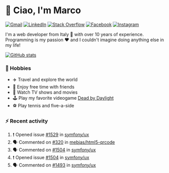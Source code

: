 # 👋 Ciao, I'm Marco

[![Gmail](https://img.shields.io/badge/Gmail-%23BB001B?style=flat-square&logo=gmail&logoColor=white)](mailto:gremo1982@gmail.com)
[![LinkedIn](https://img.shields.io/badge/LinkedIn-%230e76a8?style=flat-square&logo=linkedin)](https://www.linkedin.com/in/marco-polichetti)
[![Stack Overflow](https://img.shields.io/stackexchange/stackoverflow/r/220180?style=flat&logo=stackoverflow&label=Stack%20Overflow&color=%23F47F24)](https://stackoverflow.com/users/220180)
[![Facebook](https://img.shields.io/badge/-Facebook-%234267B2?style=flat-square&logo=facebook&logoColor=white)](https://www.facebook.com/marco.poliketti)
[![Instagram](https://img.shields.io/badge/-Instagram-%23C13584?style=flat-square&logo=instagram&logoColor=white)](https://www.instagram.com/marco.gremo)

I'm a web developer from Italy 🍕 with over 10 years of experience. Programming is my passion ❤️ and I couldn't imagine doing anything else in my life!

[![GitHub stats](https://github-readme-stats.vercel.app/api?username=gremo&show_icons=true&rank_icon=github&theme=transparent)](https://github.com/anuraghazra/github-readme-stats)

### 📅 Hobbies

- ✈️ Travel and explore the world
- 🍻 Enjoy free time with friends
- 🎥 Watch TV shows and movies
- 🕹️ Play my favorite videogame [Dead by Daylight](https://deadbydaylight.com)
- ⚽ Play tennis and five-a-side

### ⚡ Recent activity

<!--START_SECTION:activity-->
1. ❗ Opened issue [#1529](https://github.com/symfony/ux/issues/1529) in [symfony/ux](https://github.com/symfony/ux)
2. 🗣 Commented on [#320](https://github.com/mebjas/html5-qrcode/issues/320#issuecomment-1953131739) in [mebjas/html5-qrcode](https://github.com/mebjas/html5-qrcode)
3. 🗣 Commented on [#1504](https://github.com/symfony/ux/issues/1504#issuecomment-1947296720) in [symfony/ux](https://github.com/symfony/ux)
4. ❗ Opened issue [#1504](https://github.com/symfony/ux/issues/1504) in [symfony/ux](https://github.com/symfony/ux)
5. 🗣 Commented on [#1493](https://github.com/symfony/ux/issues/1493#issuecomment-1946814644) in [symfony/ux](https://github.com/symfony/ux)
<!--END_SECTION:activity-->
